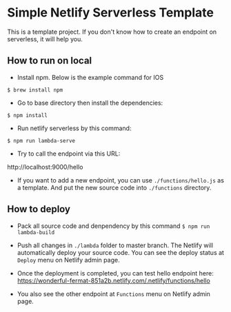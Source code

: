 # Simple Netlify Serverless Template
This is a template project. If you don't know how to create an endpoint on serverless, it will help you.

## How to run on local
- Install npm. Below is the example command for IOS

`$ brew install npm`
- Go to base directory then install the dependencies:

`$ npm install`
- Run netlify serverless by this command:

`$ npm run lambda-serve`
- Try to call the endpoint via this URL:

http://localhost:9000/hello
- If you want to add a new endpoint, you can use `./functions/hello.js` as a template. And put the new source code into `./functions` directory.

## How to deploy
- Pack all source code and denpendency by this command
`$ npm run lambda-build`

- Push all changes in `./lambda` folder to master branch. The Netlify will automatically deploy your source code. 
You can see the deploy status at `Deploy` menu on Netlify admin page.

- Once the deployment is completed, you can test hello endpoint here:
https://wonderful-fermat-851a2b.netlify.com/.netlify/functions/hello
- You also see the other endpoint at `Functions` menu on Netlify admin page.
